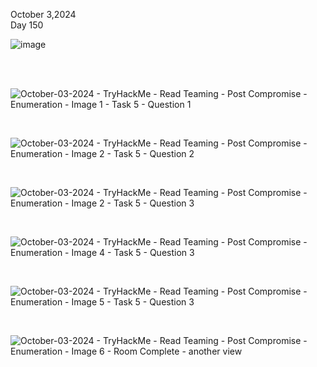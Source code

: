 October 3,2024<br>
Day 150<br>

![image](https://github.com/user-attachments/assets/251dcbba-87c1-458b-82ce-510bb30720d9)




<br>

<br>

![October-03-2024 - TryHackMe - Read Teaming - Post Compromise - Enumeration - Image 1 - Task 5 - Question 1](https://github.com/user-attachments/assets/fcbf097c-904d-4a47-bc87-bf57f518a5f9)


<br>

![October-03-2024 - TryHackMe - Read Teaming - Post Compromise - Enumeration - Image 2 - Task 5 - Question 2](https://github.com/user-attachments/assets/2c7674b0-9631-4efb-b9fb-1b085c603b92)

<br>


![October-03-2024 - TryHackMe - Read Teaming - Post Compromise - Enumeration - Image 2 - Task 5 - Question 3](https://github.com/user-attachments/assets/a834d136-c324-4f8b-853e-8e96899ac1dc)


<br>

![October-03-2024 - TryHackMe - Read Teaming - Post Compromise - Enumeration - Image 4 - Task 5 - Question 3](https://github.com/user-attachments/assets/73cd5a26-00e8-47c3-bdf7-ced47586df63)

<br>

![October-03-2024 - TryHackMe - Read Teaming - Post Compromise - Enumeration - Image 5 - Task 5 - Question 3](https://github.com/user-attachments/assets/4ed1fad7-d44c-4e14-8bf5-3d546d879046)


<br>

![October-03-2024 - TryHackMe - Read Teaming - Post Compromise - Enumeration - Image 6 - Room Complete - another view](https://github.com/user-attachments/assets/9e4f96f4-1574-4968-94c4-b65acd8a6c3d)



